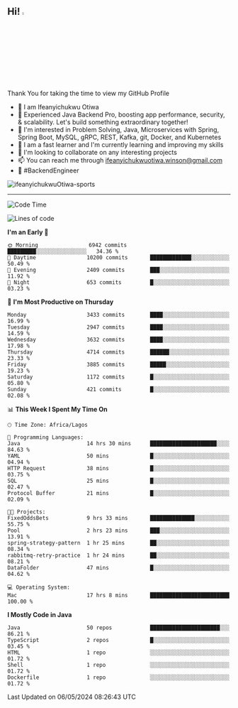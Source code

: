 <!-- BLOG-POST-LIST:START --><!-- BLOG-POST-LIST:END -->

## Hi! <img src="https://media.giphy.com/media/hvRJCLFzcasrR4ia7z/giphy.gif" width="4%"> 

Thank You for taking the time to view my GitHub Profile

- 👋 I am Ifeanyichukwu Otiwa
- 🚀 Experienced Java Backend Pro, boosting app performance, security, & scalability. Let's build something extraordinary together!
- 👀 I'm interested in Problem Solving, Java, Microservices with Spring, Spring Boot, MySQL, gRPC, REST, Kafka, git, Docker, and Kubernetes
- 🌱 I am a fast learner and I'm currently learning and improving my skills
- 💞️ I'm looking to collaborate on any interesting projects
- 📫 You can reach me through ifeanyichukwuotiwa.winson@gmail.com
- 🚀 #BackendEngineer

<p align="left" marginTop="10px"> <img src="https://komarev.com/ghpvc/?username=ifeanyichukwuOtiwa-sports&label=Profile%20views&color=0e75b6&style=for-the-badge" alt="ifeanyichukwuOtiwa-sports" /> </p>

***

<!--START_SECTION:waka-->
![Code Time](http://img.shields.io/badge/Code%20Time-2%2C475%20hrs%2048%20mins-blue)

![Lines of code](https://img.shields.io/badge/From%20Hello%20World%20I%27ve%20Written-5.3%20million%20lines%20of%20code-blue)

**I'm an Early 🐤** 

```text
🌞 Morning                6942 commits        █████████░░░░░░░░░░░░░░░░   34.36 % 
🌆 Daytime                10200 commits       █████████████░░░░░░░░░░░░   50.49 % 
🌃 Evening                2409 commits        ███░░░░░░░░░░░░░░░░░░░░░░   11.92 % 
🌙 Night                  653 commits         █░░░░░░░░░░░░░░░░░░░░░░░░   03.23 % 
```
📅 **I'm Most Productive on Thursday** 

```text
Monday                   3433 commits        ████░░░░░░░░░░░░░░░░░░░░░   16.99 % 
Tuesday                  2947 commits        ████░░░░░░░░░░░░░░░░░░░░░   14.59 % 
Wednesday                3632 commits        ████░░░░░░░░░░░░░░░░░░░░░   17.98 % 
Thursday                 4714 commits        ██████░░░░░░░░░░░░░░░░░░░   23.33 % 
Friday                   3885 commits        █████░░░░░░░░░░░░░░░░░░░░   19.23 % 
Saturday                 1172 commits        █░░░░░░░░░░░░░░░░░░░░░░░░   05.80 % 
Sunday                   421 commits         █░░░░░░░░░░░░░░░░░░░░░░░░   02.08 % 
```


📊 **This Week I Spent My Time On** 

```text
🕑︎ Time Zone: Africa/Lagos

💬 Programming Languages: 
Java                     14 hrs 30 mins      █████████████████████░░░░   84.63 % 
YAML                     50 mins             █░░░░░░░░░░░░░░░░░░░░░░░░   04.94 % 
HTTP Request             38 mins             █░░░░░░░░░░░░░░░░░░░░░░░░   03.75 % 
SQL                      25 mins             █░░░░░░░░░░░░░░░░░░░░░░░░   02.47 % 
Protocol Buffer          21 mins             █░░░░░░░░░░░░░░░░░░░░░░░░   02.09 % 

🐱‍💻 Projects: 
FixedOddsBets            9 hrs 33 mins       ██████████████░░░░░░░░░░░   55.75 % 
Pool                     2 hrs 23 mins       ███░░░░░░░░░░░░░░░░░░░░░░   13.91 % 
spring-strategy-pattern  1 hr 25 mins        ██░░░░░░░░░░░░░░░░░░░░░░░   08.34 % 
rabbitmq-retry-practice  1 hr 24 mins        ██░░░░░░░░░░░░░░░░░░░░░░░   08.21 % 
DataFolder               47 mins             █░░░░░░░░░░░░░░░░░░░░░░░░   04.62 % 

💻 Operating System: 
Mac                      17 hrs 8 mins       █████████████████████████   100.00 % 
```

**I Mostly Code in Java** 

```text
Java                     50 repos            ██████████████████████░░░   86.21 % 
TypeScript               2 repos             █░░░░░░░░░░░░░░░░░░░░░░░░   03.45 % 
HTML                     1 repo              ░░░░░░░░░░░░░░░░░░░░░░░░░   01.72 % 
Shell                    1 repo              ░░░░░░░░░░░░░░░░░░░░░░░░░   01.72 % 
Dockerfile               1 repo              ░░░░░░░░░░░░░░░░░░░░░░░░░   01.72 % 
```




 Last Updated on 06/05/2024 08:26:43 UTC
<!--END_SECTION:waka-->

<!--
<p align="center">
![trophy](https://github-profile-trophy.vercel.app/?username=ifeanyichukwuOtiwa-sports&theme=onedark) (https://github.com/ryo-ma/github-profile-trophy)
</p>
-->

<!---
ifeanyi-otiwa/ifeanyi-otiwa is a ✨ special ✨ repository because its `README.md` (this file) appears on your GitHub profile.
You can click the Preview link to take a look at your changes.
--->

